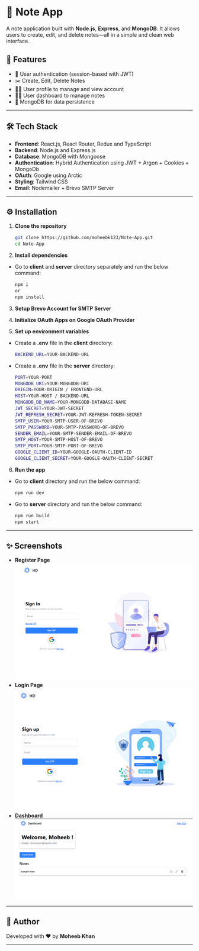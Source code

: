 # 🔗 Note App

A note application built with **Node.js**, **Express**, and **MongoDB**. It allows users to create, edit, and delete notes—all in a simple and clean web interface.

## 🚀 Features

- 🔐 User authentication (session-based with JWT)
- ✂️ Create, Edit, Delete Notes
- 🧑‍💼 User profile to manage and view account
- 🧑‍💼 User dashboard to manage notes
- 💾 MongoDB for data persistence

---

## 🛠️ Tech Stack

- **Frontend**: React.js, React Router, Redux and TypeScript
- **Backend**: Node.js and Express.js
- **Database**: MongoDB with Mongoose
- **Authentication**: Hybrid Authentication using JWT + Argon + Cookies + MongoDb
- **OAuth**: Google using Arctic
- **Styling**: Tailwind CSS
- **Email**: Nodemailer + Brevo SMTP Server

---

## ⚙️ Installation

1. **Clone the repository**
   ```bash
   git clone https://github.com/moheebk123/Note-App.git
   cd Note-App
   ```

2. **Install dependencies**
- Go to **client** and **server** directory separately and run the below command:
   ```bash
   npm i
   or
   npm install
   ```


3. **Setup Brevo Account for SMTP Server**


4. **Initialize OAuth Apps on Google OAuth Provider**

5. **Set up environment variables**

- Create a **.env** file in the **client** directory:
   ```bash
   BACKEND_URL=YOUR-BACKEND-URL
   ```

- Create a **.env** file in the **server** directory:
   ```bash
   PORT=YOUR-PORT
  MONGODB_URI=YOUR-MONGODB-URI
  ORIGIN=YOUR-ORIGIN / FRONTEND-URL
  HOST=YOUR-HOST / BACKEND-URL
  MONGODB_DB_NAME=YOUR-MONGODB-DATABASE-NAME
  JWT_SECRET=YOUR-JWT-SECRET
  JWT_REFRESH_SECRET=YOUR-JWT-REFRESH-TOKEN-SECRET
  SMTP_USER=YOUR-SMTP-USER-OF-BREVO
  SMTP_PASSWORD=YOUR-SMTP-PASSWORD-OF-BREVO
  SENDER_EMAIL=YOUR-SMTP-SENDER-EMAIL-OF-BREVO
  SMTP_HOST=YOUR-SMTP-HOST-OF-BREVO
  SMTP_PORT=YOUR-SMTP-PORT-OF-BREVO
  GOOGLE_CLIENT_ID=YOUR-GOOGLE-OAUTH-CLIENT-ID
  GOOGLE_CLIENT_SECRET=YOUR-GOOGLE-OAUTH-CLIENT-SECRET
   ```

6. **Run the app**

- Go to **client** directory and run the below command:
   ```bash
   npm run dev
   ```

- Go to **server** directory and run the below command:
   ```bash
   npm run build
   npm start
   ```

---

## ✨ Screenshots
- **Register Page**
![Register Page](./project-images/project-image-1.png)
- **Login Page**
![Login Page](./project-images/project-image-2.png)
- **Dashboard**
![Home Page Without Logged In](./project-images/project-image-3.png)

---

## 🧑 Author

Developed with ❤️ by **Moheeb Khan**

---